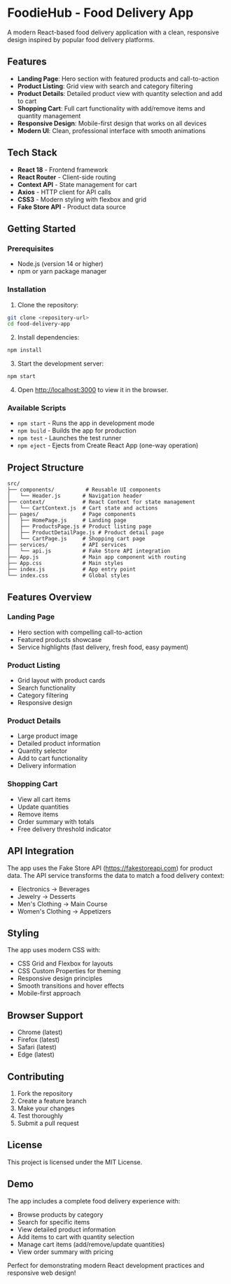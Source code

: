 # FoodieHub - Food Delivery App

A modern React-based food delivery application with a clean, responsive design inspired by popular food delivery platforms.

## Features

- **Landing Page**: Hero section with featured products and call-to-action
- **Product Listing**: Grid view with search and category filtering
- **Product Details**: Detailed product view with quantity selection and add to cart
- **Shopping Cart**: Full cart functionality with add/remove items and quantity management
- **Responsive Design**: Mobile-first design that works on all devices
- **Modern UI**: Clean, professional interface with smooth animations

## Tech Stack

- **React 18** - Frontend framework
- **React Router** - Client-side routing
- **Context API** - State management for cart
- **Axios** - HTTP client for API calls
- **CSS3** - Modern styling with flexbox and grid
- **Fake Store API** - Product data source

## Getting Started

### Prerequisites

- Node.js (version 14 or higher)
- npm or yarn package manager

### Installation

1. Clone the repository:
```bash
git clone <repository-url>
cd food-delivery-app
```

2. Install dependencies:
```bash
npm install
```

3. Start the development server:
```bash
npm start
```

4. Open [http://localhost:3000](http://localhost:3000) to view it in the browser.

### Available Scripts

- `npm start` - Runs the app in development mode
- `npm build` - Builds the app for production
- `npm test` - Launches the test runner
- `npm eject` - Ejects from Create React App (one-way operation)

## Project Structure

```
src/
├── components/          # Reusable UI components
│   └── Header.js       # Navigation header
├── context/            # React Context for state management
│   └── CartContext.js  # Cart state and actions
├── pages/              # Page components
│   ├── HomePage.js     # Landing page
│   ├── ProductsPage.js # Product listing page
│   ├── ProductDetailPage.js # Product detail page
│   └── CartPage.js     # Shopping cart page
├── services/           # API services
│   └── api.js          # Fake Store API integration
├── App.js              # Main app component with routing
├── App.css             # Main styles
├── index.js            # App entry point
└── index.css           # Global styles
```

## Features Overview

### Landing Page
- Hero section with compelling call-to-action
- Featured products showcase
- Service highlights (fast delivery, fresh food, easy payment)

### Product Listing
- Grid layout with product cards
- Search functionality
- Category filtering
- Responsive design

### Product Details
- Large product image
- Detailed product information
- Quantity selector
- Add to cart functionality
- Delivery information

### Shopping Cart
- View all cart items
- Update quantities
- Remove items
- Order summary with totals
- Free delivery threshold indicator

## API Integration

The app uses the Fake Store API (https://fakestoreapi.com) for product data. The API service transforms the data to match a food delivery context:

- Electronics → Beverages
- Jewelry → Desserts
- Men's Clothing → Main Course
- Women's Clothing → Appetizers

## Styling

The app uses modern CSS with:
- CSS Grid and Flexbox for layouts
- CSS Custom Properties for theming
- Responsive design principles
- Smooth transitions and hover effects
- Mobile-first approach

## Browser Support

- Chrome (latest)
- Firefox (latest)
- Safari (latest)
- Edge (latest)

## Contributing

1. Fork the repository
2. Create a feature branch
3. Make your changes
4. Test thoroughly
5. Submit a pull request

## License

This project is licensed under the MIT License.

## Demo

The app includes a complete food delivery experience with:
- Browse products by category
- Search for specific items
- View detailed product information
- Add items to cart with quantity selection
- Manage cart items (add/remove/update quantities)
- View order summary with pricing

Perfect for demonstrating modern React development practices and responsive web design!
